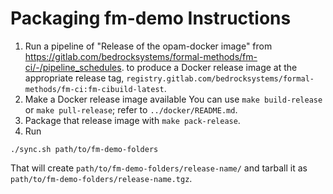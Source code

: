 # Packaging fm-demo Instructions

1. Run a pipeline of "Release of the opam-docker image" from
https://gitlab.com/bedrocksystems/formal-methods/fm-ci/-/pipeline_schedules.
to produce a Docker release image at the appropriate release tag,
`registry.gitlab.com/bedrocksystems/formal-methods/fm-ci:fm-cibuild-latest`.
2. Make a Docker release image available
You can use `make build-release` or `make pull-release`; refer to `../docker/README.md`.
2. Package that release image with `make pack-release`.
3. Run
```
./sync.sh path/to/fm-demo-folders
```

That will create `path/to/fm-demo-folders/release-name/` and tarball it as `path/to/fm-demo-folders/release-name.tgz`.
